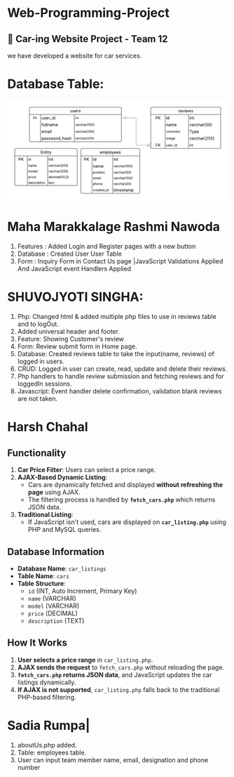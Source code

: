 # Web-Programming-Project

## 🚗 Car-ing Website Project - Team 12

we have developed a website for car services.

# Database Table:

![Alt Text](databaseTables.png)

# Maha Marakkalage Rashmi Nawoda

1. Features : Added Login and Register pages with a new button
2. Database : Created User User Table
3. Form : Inquiry Form in Contact Us page |JavaScript Validations Applied And JavaScript event Handlers Applied

# SHUVOJYOTI SINGHA:

1. Php: Changed html & added multiple php files to use in reviews table and to logOut.
2. Added universal header and footer.
3. Feature: Showing Customer's review
4. Form: Review submit form in Home page.
5. Database: Created reviews table to take the input(name, reviews) of logged in users.
6. CRUD: Logged in user can create, read, update and delete their reviews.
7. Php handlers to handle review submission and fetching reviews and for loggedIn sessions.
8. Javascript: Event handler delete confirmation, validation blank reviews are not taken.

# Harsh Chahal

## **Functionality**

1. **Car Price Filter**: Users can select a price range.
2. **AJAX-Based Dynamic Listing**:
   - Cars are dynamically fetched and displayed **without refreshing the page** using AJAX.
   - The filtering process is handled by **`fetch_cars.php`** which returns JSON data.
3. **Traditional Listing**:
   - If JavaScript isn't used, cars are displayed on **`car_listing.php`** using PHP and MySQL queries.

## **Database Information**

- **Database Name**: `car_listings`
- **Table Name**: `cars`
- **Table Structure**:
  - `id` (INT, Auto Increment, Primary Key)
  - `name` (VARCHAR)
  - `model` (VARCHAR)
  - `price` (DECIMAL)
  - `description` (TEXT)

## **How It Works**

1. **User selects a price range** in `car_listing.php`.
2. **AJAX sends the request** to `fetch_cars.php` without reloading the page.
3. **`fetch_cars.php` returns JSON data**, and JavaScript updates the car listings dynamically.
4. **If AJAX is not supported**, `car_listing.php` falls back to the traditional PHP-based filtering.

# Sadia Rumpa|

1.  aboutUs.php added.
2.  Table: employees table.
3.  User can input team member name, email, designation and phone number
